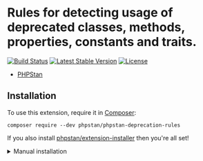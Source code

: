 # Rules for detecting usage of deprecated classes, methods, properties, constants and traits.

[![Build Status](https://travis-ci.com/phpstan/phpstan-deprecation-rules.svg?branch=master)](https://travis-ci.com/phpstan/phpstan-deprecation-rules)
[![Latest Stable Version](https://poser.pugx.org/phpstan/phpstan-deprecation-rules/v/stable)](https://packagist.org/packages/phpstan/phpstan-deprecation-rules)
[![License](https://poser.pugx.org/phpstan/phpstan-deprecation-rules/license)](https://packagist.org/packages/phpstan/phpstan-deprecation-rules)

* [PHPStan](https://phpstan.org/)


## Installation

To use this extension, require it in [Composer](https://getcomposer.org/):

```
composer require --dev phpstan/phpstan-deprecation-rules
```

If you also install [phpstan/extension-installer](https://github.com/phpstan/extension-installer) then you're all set!

<details>
  <summary>Manual installation</summary>

If you don't want to use `phpstan/extension-installer`, include rules.neon in your project's PHPStan config:

```
includes:
    - vendor/phpstan/phpstan-deprecation-rules/rules.neon
```
</details>

